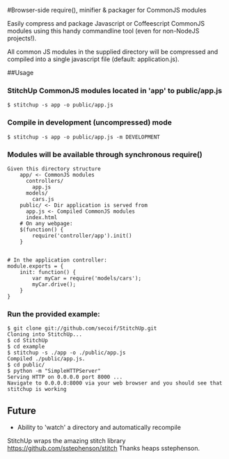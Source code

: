 #Browser-side require(), minifier & packager for CommonJS modules

Easily compress and package Javascript or Coffeescript CommonJS modules using this handy commandline tool (even for non-NodeJS projects!).

All common JS modules in the supplied directory will be compressed and compiled into a single javascript file (default: application.js). 

##Usage

### StitchUp CommonJS modules located in 'app' to public/app.js 
    $ stitchup -s app -o public/app.js

### Compile in development (uncompressed) mode
    $ stitchup -s app -o public/app.js -m DEVELOPMENT
    
### Modules will be available through synchronous require()
    Given this directory structure
        app/ <- CommonJS modules
          controllers/
            app.js
          models/
            cars.js
        public/ <- Dir application is served from 
          app.js <- Compiled CommonJS modules
          index.html
        # On any webpage:
        $(function() {
            require('controller/app').init()
        }
    
    
    # In the application controller:
    module.exports = {
        init: function() {
            var myCar = require('models/cars');
            myCar.drive();
        }
    }

### Run the provided example:
    $ git clone git://github.com/secoif/StitchUp.git
    Cloning into StitchUp...
    $ cd StitchUp
    $ cd example
    $ stitchup -s ./app -o ./public/app.js
    Compiled ./public/app.js.
    $ cd public/
    $ python -m "SimpleHTTPServer"
    Serving HTTP on 0.0.0.0 port 8000 ...
    Navigate to 0.0.0.0:8000 via your web browser and you should see that stitchup is working

## Future

  * Ability to 'watch' a directory and automatically recompile


StitchUp wraps the amazing stitch library https://github.com/sstephenson/stitch Thanks heaps sstephenson.
